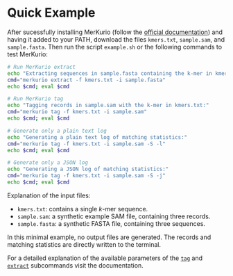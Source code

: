 # Quick Example

After sucessfully installing MerKurio (follow the [official documentation](https://lschoenm.github.io/MerKurio/installation.html)) and having it added to your PATH, download the files `kmers.txt`, `sample.sam`, and `sample.fasta`. Then run the script `example.sh` or the following commands to test MerKurio:

```bash
# Run MerKurio extract
echo "Extracting sequences in sample.fasta containing the k-mer in kmers.txt:"
cmd="merkurio extract -f kmers.txt -i sample.fasta"
echo $cmd; eval $cmd

# Run MerKurio tag
echo "Tagging records in sample.sam with the k-mer in kmers.txt:"
cmd="merkurio tag -f kmers.txt -i sample.sam"
echo $cmd; eval $cmd

# Generate only a plain text log
echo "Generating a plain text log of matching statistics:"
cmd="merkurio tag -f kmers.txt -i sample.sam -S -l"
echo $cmd; eval $cmd

# Generate only a JSON log
echo "Generating a JSON log of matching statistics:"
cmd="merkurio tag -f kmers.txt -i sample.sam -S -j"
echo $cmd; eval $cmd
```

Explanation of the input files:

- `kmers.txt`: contains a single _k_-mer sequence.
- `sample.sam`: a synthetic example SAM file, containing three records.
- `sample.fasta`: a synthetic FASTA file, containing three sequences.

In this minimal example, no output files are generated. The records and matching statistics are directly written to the terminal.

For a detailed explanation of the available parameters of the [`tag`](https://lschoenm.github.io/MerKurio/tag.html) and [`extract`](https://lschoenm.github.io/MerKurio/extract.html) subcommands visit the documentation.
